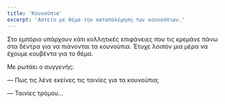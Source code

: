 ```yaml
---
title: 'Κουνούπια'
excerpt: 'Αστείο με θέμα την καταπολέμηση των κουνούπιων.'
---
```


Στο εμπόριο υπάρχουν κάτι κολλητικές επιφάνειες που τις κρεμάνε πάνω στα
δέντρα για να πιάνονται τα κουνούπια.  Έτυχε λοιπόν μια μέρα να έχουμε
κουβέντα για το θέμα.

Με ρωτάει ο συγγενής:

— Πως τις λένε εκείνες τις ταινίες για τα κουνούπια;

— Ταινίες τρόμου…
